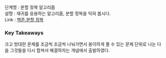 단계명 : 분할 정복 알고리즘    
설명 : 재귀를 응용하는 알고리즘, 분할 정복을 익혀 봅시다.      
Link : [백준.분할 정복](https://www.acmicpc.net/step/20)  

### Key Takeaways   
크고 방대한 문제를 조금씩 조금씩 나눠가면서 용이하게 풀 수 있는 문제 단위로 나눈 다음 그것들을 다시 합쳐서 해결하자는 개념에서 출발하였다.    